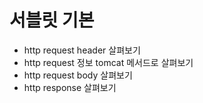 # 서블릿 기본
- http request header 살펴보기
- http request 정보 tomcat 메서드로 살펴보기
- http request body 살펴보기
- http response 살펴보기
